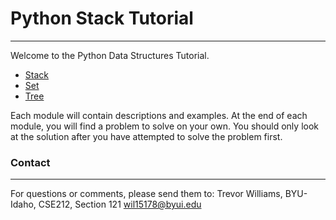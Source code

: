 # Python Stack Tutorial
___
Welcome to the Python Data Structures Tutorial.
- [Stack]
- [Set]
- [Tree]

Each module will contain descriptions and examples. At the end of each module, you will find a problem to solve on your own. You should only look at the solution after you have attempted to solve the problem first.
### Contact
___
For questions or comments, please send them to:
Trevor Williams, BYU-Idaho, CSE212, Section 121
wil15178@byui.edu



[Stack]: <https://github.com/trevormw20/CSE-212-Final-Project/blob/master/stack.md>
[Set]: <https://github.com/trevormw20/CSE-212-Final-Project/blob/master/set.md>
[Tree]: <https://github.com/trevormw20/CSE-212-Final-Project/blob/master/tree.md>